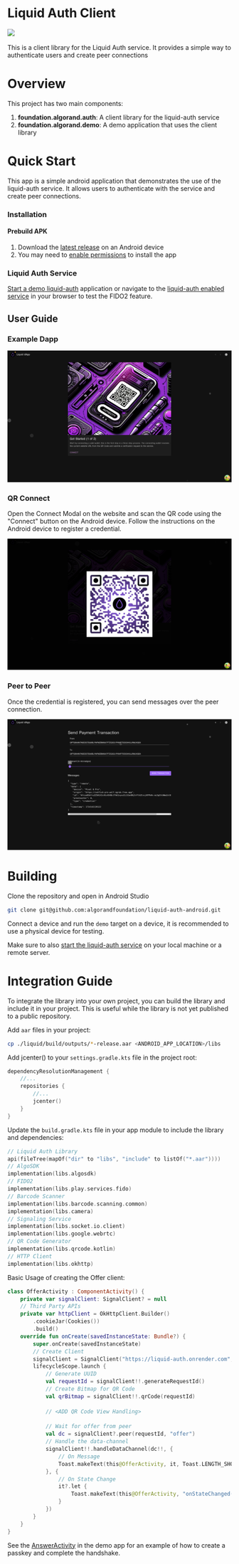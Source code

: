 # Liquid Auth Client
[![](https://jitpack.io/v/phearzero/liquid-auth-android.svg)](https://jitpack.io/#phearzero/liquid-auth-android)

This is a client library for the Liquid Auth service. It provides a simple way to authenticate users and create peer connections

# Overview

This project has two main components:

1. **foundation.algorand.auth**: A client library for the liquid-auth service
2. **foundation.algorand.demo**: A demo application that uses the client library

# Quick Start

This app is a simple android application that demonstrates the use of the liquid-auth service. It allows users to authenticate with the service and create peer connections.

### Installation

#### Prebuild APK

1. Download the [latest release](https://github.com/algorandfoundation/liquid-auth-android/releases/download/v0.2.0/fido2-debug.apk) on an Android device
2. You may need to [enable permissions](https://www.androidauthority.com/how-to-install-apks-31494/) to install the app


### Liquid Auth Service

[Start a demo liquid-auth](https://github.com/algorandfoundation/liquid-auth?tab=readme-ov-file#getting-started) application or navigate to the [liquid-auth enabled service](https://liquid-auth.onrender.com) in your browser to test the FIDO2 feature.

## User Guide

### Example Dapp
![Step-1.png](.docs%2FStep-1.png)


### QR Connect

Open the Connect Modal on the website and scan the QR code using the "Connect" button on the Android device.
Follow the instructions on the Android device to register a credential.


![Step-1-QRCode.png](.docs%2FStep-1-QRCode.png)


### Peer to Peer

Once the credential is registered, you can send messages over the peer connection.

![Step-2.png](.docs%2FStep-2.png)


# Building

Clone the repository and open in Android Studio
```bash
git clone git@github.com:algorandfoundation/liquid-auth-android.git
```

Connect a device and run the `demo` target on a device, it is recommended to use a physical device for testing.

Make sure to also [start the liquid-auth service](https://github.com/algorandfoundation/liquid-auth?tab=readme-ov-file#getting-started) on your local machine or a remote server.

# Integration Guide

To integrate the library into your own project, you can build the library and include it in your project. This is useful while
the library is not yet published to a public repository.

Add `aar` files in your project:
```bash
cp ./liquid/build/outputs/*-release.aar <ANDROID_APP_LOCATION>/libs
```

Add jcenter() to your `settings.gradle.kts` file in the project root:
```kotlin
dependencyResolutionManagement {
    //...
    repositories {
        //...
        jcenter()
    }
}
```

Update the `build.gradle.kts` file in your app module to include the library and dependencies:
```kotlin
// Liquid Auth Library
api(fileTree(mapOf("dir" to "libs", "include" to listOf("*.aar"))))
// AlgoSDK
implementation(libs.algosdk)
// FIDO2
implementation(libs.play.services.fido)
// Barcode Scanner
implementation(libs.barcode.scanning.common)
implementation(libs.camera)
// Signaling Service
implementation(libs.socket.io.client)
implementation(libs.google.webrtc)
// QR Code Generator
implementation(libs.qrcode.kotlin)
// HTTP Client
implementation(libs.okhttp)
```

Basic Usage of creating the Offer client:

```kotlin
class OfferActivity : ComponentActivity() {
    private var signalClient: SignalClient? = null
    // Third Party APIs
    private var httpClient = OkHttpClient.Builder()
        .cookieJar(Cookies())
        .build()
    override fun onCreate(savedInstanceState: Bundle?) {
        super.onCreate(savedInstanceState)
        // Create Client
        signalClient = SignalClient("https://liquid-auth.onrender.com", this@OfferActivity, httpClient)
        lifecycleScope.launch {
            // Generate UUID
            val requestId = signalClient!!.generateRequestId()
            // Create Bitmap for QR Code
            val qrBitmap = signalClient!!.qrCode(requestId)

            // <ADD QR Code View Handling>

            // Wait for offer from peer
            val dc = signalClient?.peer(requestId, "offer")
            // Handle the data-channel
            signalClient!!.handleDataChannel(dc!!, {
                // On Message
                Toast.makeText(this@OfferActivity, it, Toast.LENGTH_SHORT).show()
            }, {
                // On State Change
                it?.let {
                    Toast.makeText(this@OfferActivity, "onStateChanged($it)", Toast.LENGTH_SHORT).show()
                }
            })
        }
    }
}
```

See the [AnswerActivity](demo/src/main/java/foundation/algorand/demo/AnswerActivity.kt) in the demo app for an example of how to create a passkey and complete the handshake.
